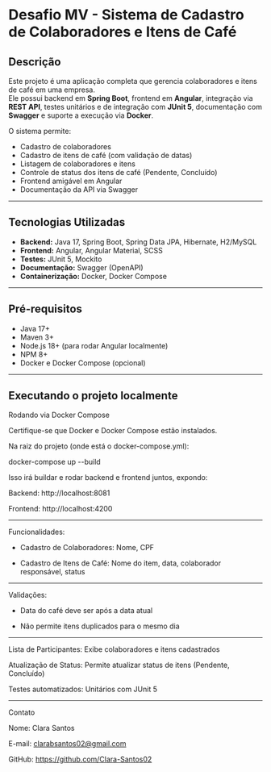 # Desafio MV - Sistema de Cadastro de Colaboradores e Itens de Café

## **Descrição**

Este projeto é uma aplicação completa que gerencia colaboradores e itens de café em uma empresa.  
Ele possui backend em **Spring Boot**, frontend em **Angular**, integração via **REST API**, testes unitários e de integração com **JUnit 5**, documentação com **Swagger** e suporte a execução via **Docker**.

O sistema permite:

- Cadastro de colaboradores
- Cadastro de itens de café (com validação de datas)
- Listagem de colaboradores e itens
- Controle de status dos itens de café (Pendente, Concluído)
- Frontend amigável em Angular
- Documentação da API via Swagger

---

## **Tecnologias Utilizadas**

- **Backend:** Java 17, Spring Boot, Spring Data JPA, Hibernate, H2/MySQL
- **Frontend:** Angular, Angular Material, SCSS
- **Testes:** JUnit 5, Mockito
- **Documentação:** Swagger (OpenAPI)
- **Containerização:** Docker, Docker Compose

---

## **Pré-requisitos**

- Java 17+
- Maven 3+
- Node.js 18+ (para rodar Angular localmente)
- NPM 8+
- Docker e Docker Compose (opcional)

---

## **Executando o projeto localmente**

Rodando via Docker Compose

Certifique-se que Docker e Docker Compose estão instalados.

Na raiz do projeto (onde está o docker-compose.yml):

docker-compose up --build


Isso irá buildar e rodar backend e frontend juntos, expondo:

Backend: http://localhost:8081

Frontend: http://localhost:4200

---

Funcionalidades:

- Cadastro de Colaboradores: Nome, CPF

- Cadastro de Itens de Café: Nome do item, data, colaborador responsável, status

---

Validações:

- Data do café deve ser após a data atual

- Não permite itens duplicados para o mesmo dia

---

Lista de Participantes: Exibe colaboradores e itens cadastrados

Atualização de Status: Permite atualizar status de itens (Pendente, Concluído)

Testes automatizados: Unitários com JUnit 5

---

Contato

Nome: Clara Santos

E-mail: clarabsantos02@gmail.com

GitHub: https://github.com/Clara-Santos02
